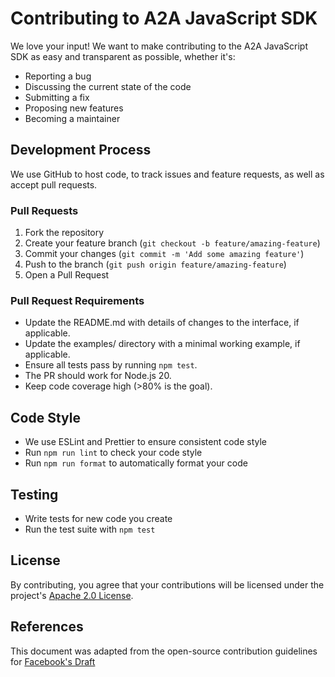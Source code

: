 # Contributing to A2A JavaScript SDK

We love your input! We want to make contributing to the A2A JavaScript SDK as easy and transparent as possible, whether it's:

- Reporting a bug
- Discussing the current state of the code
- Submitting a fix
- Proposing new features
- Becoming a maintainer

## Development Process

We use GitHub to host code, to track issues and feature requests, as well as accept pull requests.

### Pull Requests

1. Fork the repository
2. Create your feature branch (`git checkout -b feature/amazing-feature`)
3. Commit your changes (`git commit -m 'Add some amazing feature'`)
4. Push to the branch (`git push origin feature/amazing-feature`)
5. Open a Pull Request

### Pull Request Requirements

- Update the README.md with details of changes to the interface, if applicable.
- Update the examples/ directory with a minimal working example, if applicable.
- Ensure all tests pass by running `npm test`.
- The PR should work for Node.js 20.
- Keep code coverage high (>80% is the goal).

## Code Style

- We use ESLint and Prettier to ensure consistent code style
- Run `npm run lint` to check your code style
- Run `npm run format` to automatically format your code

## Testing

- Write tests for new code you create
- Run the test suite with `npm test`

## License

By contributing, you agree that your contributions will be licensed under the project's [Apache 2.0 License](LICENSE).

## References

This document was adapted from the open-source contribution guidelines for [Facebook's Draft](https://github.com/facebook/draft-js/blob/a9316a723f9e918afde44dea68b5f9f39b7d9b00/CONTRIBUTING.md)
